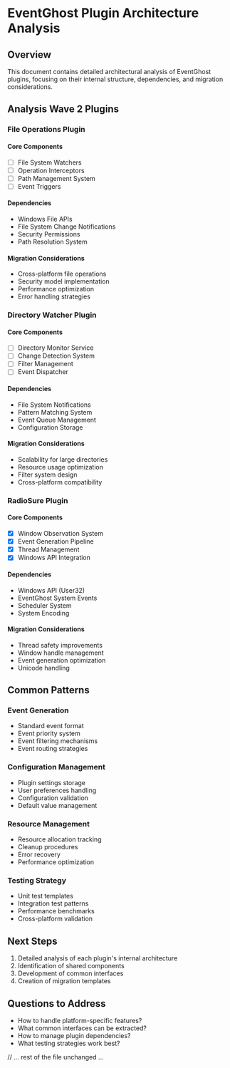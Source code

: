 # EventGhost Plugin Architecture Analysis

## Overview
This document contains detailed architectural analysis of EventGhost plugins, focusing on their internal structure, dependencies, and migration considerations.

## Analysis Wave 2 Plugins

### File Operations Plugin
#### Core Components
- [ ] File System Watchers
- [ ] Operation Interceptors
- [ ] Path Management System
- [ ] Event Triggers

#### Dependencies
- Windows File APIs
- File System Change Notifications
- Security Permissions
- Path Resolution System

#### Migration Considerations
- Cross-platform file operations
- Security model implementation
- Performance optimization
- Error handling strategies

### Directory Watcher Plugin
#### Core Components
- [ ] Directory Monitor Service
- [ ] Change Detection System
- [ ] Filter Management
- [ ] Event Dispatcher

#### Dependencies
- File System Notifications
- Pattern Matching System
- Event Queue Management
- Configuration Storage

#### Migration Considerations
- Scalability for large directories
- Resource usage optimization
- Filter system design
- Cross-platform compatibility

### RadioSure Plugin
#### Core Components
- [x] Window Observation System
- [x] Event Generation Pipeline
- [x] Thread Management
- [x] Windows API Integration

#### Dependencies
- Windows API (User32)
- EventGhost System Events
- Scheduler System
- System Encoding

#### Migration Considerations
- Thread safety improvements
- Window handle management
- Event generation optimization
- Unicode handling

## Common Patterns
### Event Generation
- Standard event format
- Event priority system
- Event filtering mechanisms
- Event routing strategies

### Configuration Management
- Plugin settings storage
- User preferences handling
- Configuration validation
- Default value management

### Resource Management
- Resource allocation tracking
- Cleanup procedures
- Error recovery
- Performance optimization

### Testing Strategy
- Unit test templates
- Integration test patterns
- Performance benchmarks
- Cross-platform validation

## Next Steps
1. Detailed analysis of each plugin's internal architecture
2. Identification of shared components
3. Development of common interfaces
4. Creation of migration templates

## Questions to Address
- How to handle platform-specific features?
- What common interfaces can be extracted?
- How to manage plugin dependencies?
- What testing strategies work best?

// ... rest of the file unchanged ... 